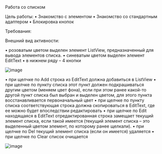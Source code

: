 Работа со списком

Цель работы:
•	Знакомство с элементом <ListView>
•	Знакомство со стандартным адаптером
•	Блокировка кнопок

Требования:
  
Внешний вид активности: 
  
•	розоватым цветом выделен элемент ListView, предназначенный для вывода элементов списка.
•	синеватым цветом выделен элемент EditText
•	в нижнем ряду – 4 кнопки
  
  ![image](https://user-images.githubusercontent.com/91782001/177372536-375b5948-a41c-4907-a493-ac5cc9f0d830.png)

•	при щелчке по Add строка из EditText должна добавиться в ListView
•	при щелчке по пункту списка этот пункт должен подкрашиваться другим цветом (меняем цвет фона), 
  если при этом ранее какой-то другой пункт списка был выбран и выделен цветом, для этого пункта восстанавливается первоначальный цвет
•	при щелчке по пункту списка соответствующая строка должна скопироваться в EditText, 
  где ее можно будет впоследствии редактировать
•	при щелчке по Edit находящаяся в EditText отредактированная строка замещает текущий элемент списка, 
  если такой имеется (текущий элемент списка – это выделенный цветом элемент, по которому ранее щелкали).
•	при щелчке по Del текущий элемент списка (если он имеется) удаляется
•	при щелчке по Clear список очищается
  
  ![image](https://user-images.githubusercontent.com/91782001/177372627-f51e477c-dd49-468f-8e12-a91962948670.png)


